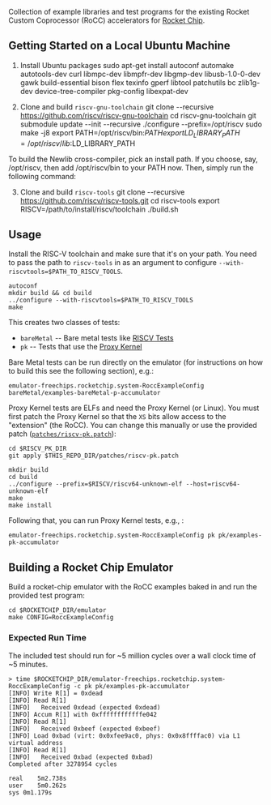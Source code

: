 Collection of example libraries and test programs for the existing Rocket Custom Coprocessor (RoCC) accelerators for [Rocket Chip](https://github.com/ucb-bar/rocket-chip).


## Getting Started on a Local Ubuntu Machine

1. Install Ubuntu packages
    sudo apt-get install autoconf automake autotools-dev curl libmpc-dev libmpfr-dev libgmp-dev libusb-1.0-0-dev gawk build-essential bison flex texinfo gperf libtool patchutils bc zlib1g-dev device-tree-compiler pkg-config libexpat-dev

2. Clone and build `riscv-gnu-toolchain`
    git clone --recursive https://github.com/riscv/riscv-gnu-toolchain
    cd riscv-gnu-toolchain
    git submodule update --init --recursive
    ./configure --prefix=/opt/riscv
    sudo make -j8
    export PATH=/opt/riscv/bin:$PATH
    export LD_LIBRARY_PATH=/opt/riscv/lib:$LD_LIBRARY_PATH

To build the Newlib cross-compiler, pick an install path. If you choose, say, /opt/riscv, then add /opt/riscv/bin to your PATH now. Then, simply run the following command:

3. Clone and build `riscv-tools`
    git clone --recursive https://github.com/riscv/riscv-tools.git
    cd riscv-tools
    export RISCV=/path/to/install/riscv/toolchain
    ./build.sh


## Usage

Install the RISC-V toolchain and make sure that it's on your path.
You need to pass the path to `riscv-tools` in as an argument to configure `--with-riscvtools=$PATH_TO_RISCV_TOOLS`.

```
autoconf
mkdir build && cd build
../configure --with-riscvtools=$PATH_TO_RISCV_TOOLS
make
```

This creates two classes of tests:
* `bareMetal` -- Bare metal tests like [RISCV Tests](https://github.com/riscv/riscv-tests)
* `pk` -- Tests that use the [Proxy Kernel](https://github.com/riscv/riscv-pk)

Bare Metal tests can be run directly on the emulator (for instructions on how to build this see the following section), e.g.:

```
emulator-freechips.rocketchip.system-RoccExampleConfig bareMetal/examples-bareMetal-p-accumulator
```

Proxy Kernel tests are ELFs and need the Proxy Kernel (or Linux).
You must first patch the Proxy Kernel so that the `XS` bits allow access to the "extension" (the RoCC).
You can change this manually or use the provided patch ([`patches/riscv-pk.patch`](patches/riscv-pk.patch)):
```
cd $RISCV_PK_DIR
git apply $THIS_REPO_DIR/patches/riscv-pk.patch

mkdir build
cd build
../configure --prefix=$RISCV/riscv64-unknown-elf --host=riscv64-unknown-elf
make
make install
```

Following that, you can run Proxy Kernel tests, e.g., :

```
emulator-freechips.rocketchip.system-RoccExampleConfig pk pk/examples-pk-accumulator
```

## Building a Rocket Chip Emulator

Build a rocket-chip emulator with the RoCC examples baked in and run the provided test program:
```
cd $ROCKETCHIP_DIR/emulator
make CONFIG=RoccExampleConfig
```

### Expected Run Time

The included test should run for ~5 million cycles over a wall clock time of ~5 minutes.

```
> time $ROCKETCHIP_DIR/emulator-freechips.rocketchip.system-RoccExampleConfig -c pk pk/examples-pk-accumulator
[INFO] Write R[1] = 0xdead
[INFO] Read R[1]
[INFO]   Received 0xdead (expected 0xdead)
[INFO] Accum R[1] with 0xffffffffffffe042
[INFO] Read R[1]
[INFO]   Received 0xbeef (expected 0xbeef)
[INFO] Load 0xbad (virt: 0x0xfee9ac0, phys: 0x0x8ffffac0) via L1 virtual address
[INFO] Read R[1]
[INFO]   Received 0xbad (expected 0xbad)
Completed after 3278954 cycles

real	5m2.738s
user	5m0.262s
sys	0m1.179s
```
